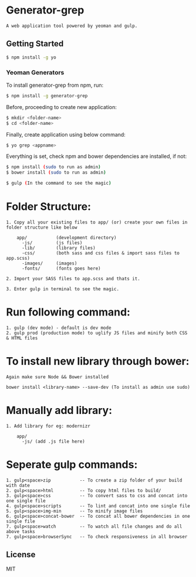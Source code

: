 # Generator-grep

    A web application tool powered by yeoman and gulp.

## Getting Started

```bash
$ npm install -g yo
```

### Yeoman Generators

To install generator-grep from npm, run:

```bash
$ npm install -g generator-grep
```

Before, proceeding to create new application:

```bash
$ mkdir <folder-name>
$ cd <folder-name>
```

Finally, create application using below command:

```bash
$ yo grep <appname>
```

Everything is set, check npm and bower dependencies are installed, if not:

```bash
$ npm install (sudo to run as admin)
$ bower install (sudo to run as admin)
```

```bash
$ gulp (In the command to see the magic)
```

Folder Structure:
=====================
    
    1. Copy all your existing files to app/ (or) create your own files in folder structure like below
    
        app/           (development directory)
          -js/         (js files)
          -lib/        (library files)
          -css/        (both sass and css files & import sass files to app.scss)
          -images/     (images)
          -fonts/	   (fonts goes here)
    
    2. Import your SASS files to app.scss and thats it.

    3. Enter gulp in terminal to see the magic.
    
Run following command:
========================
    
    1. gulp (dev mode) - default is dev mode
    2. gulp prod (production mode) to uglify JS files and minify both CSS & HTML files

To install new library through bower:
======================================

    Again make sure Node && Bower installed
    
    bower install <library-name> --save-dev (To install as admin use sudo)

Manually add library:
=====================

    1. Add library for eg: modernizr

        app/
          -js/ (add .js file here)

Seperate gulp commands:
=========================

    1. gulp<space>zip           -- To create a zip folder of your build with date
    2. gulp<space>html          -- To copy html files to build/
    3. gulp<space>css           -- To convert sass to css and concat into one single file
    4. gulp<space>scripts       -- To lint and concat into one single file
    5. gulp<space>img-min       -- To minify image files
    6. gulp<space>concat-bower  -- To concat all bower dependencies in one single file
    7. gulp<space>watch         -- To watch all file changes and do all above tasks
    7. gulp<space>browserSync   -- To check responsiveness in all browser

## License

MIT
